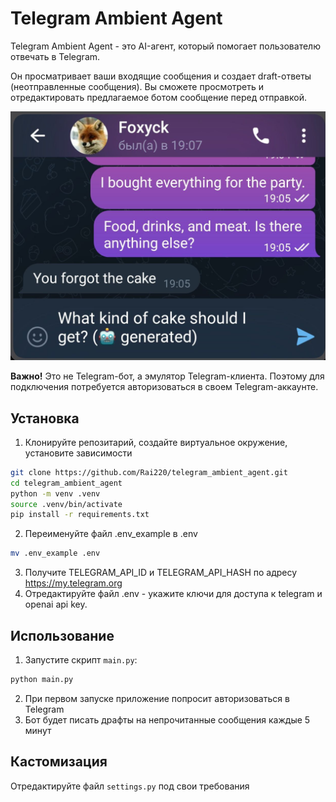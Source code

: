 # Telegram Ambient Agent

Telegram Ambient Agent - это AI-агент, который помогает пользователю отвечать в Telegram. 

Он просматривает ваши входящие сообщения и создает draft-ответы (неотправленные сообщения). Вы сможете просмотреть и отредактировать предлагаемое ботом сообщение перед отправкой.

![alt text](image.png)

**Важно!** Это не Telegram-бот, а эмулятор Telegram-клиента. Поэтому для подключения потребуется авторизоваться в своем Telegram-аккаунте.


## Установка

1. Клонируйте репозитарий, создайте виртуальное окружение, установите зависимости
```bash
git clone https://github.com/Rai220/telegram_ambient_agent.git
cd telegram_ambient_agent
python -m venv .venv
source .venv/bin/activate
pip install -r requirements.txt
```
2. Переименуйте файл .env_example в .env
```bash
mv .env_example .env
```
3. Получите TELEGRAM_API_ID и TELEGRAM_API_HASH по адресу https://my.telegram.org 
4. Отредактируйте файл .env - укажите ключи для доступа к telegram и openai api key.

## Использование

1. Запустите скрипт `main.py`:
```bash
python main.py
```
2. При первом запуске приложение попросит авторизоваться в Telegram
3. Бот будет писать драфты на непрочитанные сообщения каждые 5 минут

## Кастомизация

Отредактируйте файл `settings.py` под свои требования